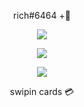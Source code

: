 <p align="center">
    rich#6464 +🌴 
</p>

<p align="center">
  <img src="https://user-images.githubusercontent.com/69834750/110229131-20cff200-7f42-11eb-81f6-c29aed1df2b6.png" />
</p>

<p align="center">
  <img src="https://github-readme-stats.vercel.app/api/top-langs/?username=presence1337&layout=compact" />
</p>

<p align="center">
  <img src="https://github-readme-stats.vercel.app/api?username=presence1337&show_icons=true&theme=midnight-purple" />
</p>

<p align="center">
    swipin cards 💳
